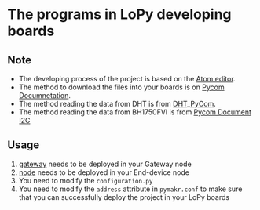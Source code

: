 # The programs in LoPy developing boards

## Note
* The developing process of the project is based on the [Atom editor](https://atom.io/).
* The method to download the files into your boards is on [Pycom Documnetation](https://docs.pycom.io/).
* The method reading  the data from DHT is from [DHT_PyCom](https://github.com/JurassicPork/DHT_PyCom).
* The method reading  the data from BH1750FVI is from [Pycom Document I2C](https://docs.pycom.io/chapter/tutorials/all/i2c.html)

## Usage
1. [gateway](https://github.com/YuhaoCheng/IoT-Project/tree/master/pycom/gateway) needs to be deployed in your Gateway node
2. [node](https://github.com/YuhaoCheng/IoT-Project/tree/master/pycom/node) needs to be deployed in your End-device node
3. You need to modify the `configuration.py`
4. You need to modify the `address` attribute in `pymakr.conf` to make sure that you can successfully deploy the project in your LoPy boards 